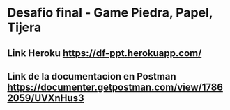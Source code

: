 # Desafio final - Game Piedra, Papel, Tijera

## Link Heroku https://df-ppt.herokuapp.com/
## Link de la documentacion en Postman https://documenter.getpostman.com/view/17862059/UVXnHus3
